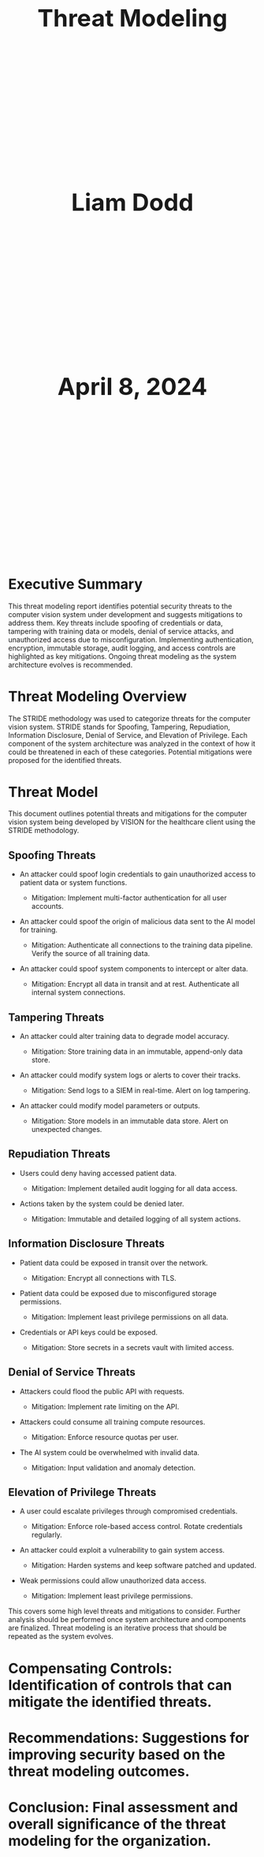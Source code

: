 <div class="title">
    <div>Threat Modeling</div>
    <div>Liam Dodd</div>
    <div>April 8, 2024</div>
</div>

<style>
    .title {
        display: grid;
        grid-template-columns: 1fr;
        grid-template-rows: repeat(3, 1fr);
        height: 842pt;
        font-size: 36pt;
        text-align: center;
        font-weight: bold;
    }
</style>

# Executive Summary

This threat modeling report identifies potential security threats to the
computer vision system under development and suggests mitigations to address
them. Key threats include spoofing of credentials or data, tampering with
training data or models, denial of service attacks, and unauthorized access due
to misconfiguration. Implementing authentication, encryption, immutable
storage, audit logging, and access controls are highlighted as key mitigations.
Ongoing threat modeling as the system architecture evolves is recommended.

# Threat Modeling Overview

The STRIDE methodology was used to categorize threats for the computer vision
system. STRIDE stands for Spoofing, Tampering, Repudiation, Information
Disclosure, Denial of Service, and Elevation of Privilege. Each component of
the system architecture was analyzed in the context of how it could be
threatened in each of these categories. Potential mitigations were proposed for
the identified threats.

# Threat Model

This document outlines potential threats and mitigations for the computer vision system being developed by VISION for the healthcare client using the STRIDE methodology.

## Spoofing Threats

- An attacker could spoof login credentials to gain unauthorized access to patient data or system functions.

  - Mitigation: Implement multi-factor authentication for all user accounts.

- An attacker could spoof the origin of malicious data sent to the AI model for training.

  - Mitigation: Authenticate all connections to the training data pipeline. Verify the source of all training data.

- An attacker could spoof system components to intercept or alter data.

  - Mitigation: Encrypt all data in transit and at rest. Authenticate all internal system connections.

## Tampering Threats

- An attacker could alter training data to degrade model accuracy.

  - Mitigation: Store training data in an immutable, append-only data store.

- An attacker could modify system logs or alerts to cover their tracks.

  - Mitigation: Send logs to a SIEM in real-time. Alert on log tampering.

- An attacker could modify model parameters or outputs.

  - Mitigation: Store models in an immutable data store. Alert on unexpected changes.

## Repudiation Threats

- Users could deny having accessed patient data.

  - Mitigation: Implement detailed audit logging for all data access.

- Actions taken by the system could be denied later.

  - Mitigation: Immutable and detailed logging of all system actions.

## Information Disclosure Threats

- Patient data could be exposed in transit over the network.

  - Mitigation: Encrypt all connections with TLS.

- Patient data could be exposed due to misconfigured storage permissions.

  - Mitigation: Implement least privilege permissions on all data.

- Credentials or API keys could be exposed.

  - Mitigation: Store secrets in a secrets vault with limited access.

## Denial of Service Threats

- Attackers could flood the public API with requests.

  - Mitigation: Implement rate limiting on the API.

- Attackers could consume all training compute resources.

  - Mitigation: Enforce resource quotas per user.

- The AI system could be overwhelmed with invalid data.

  - Mitigation: Input validation and anomaly detection.

## Elevation of Privilege Threats

- A user could escalate privileges through compromised credentials.

  - Mitigation: Enforce role-based access control. Rotate credentials regularly.

- An attacker could exploit a vulnerability to gain system access.

  - Mitigation: Harden systems and keep software patched and updated.

- Weak permissions could allow unauthorized data access.

  - Mitigation: Implement least privilege permissions.

This covers some high level threats and mitigations to consider. Further analysis should be performed once system architecture and components are finalized. Threat modeling is an iterative process that should be repeated as the system evolves.

# Compensating Controls: Identification of controls that can mitigate the identified threats.

# Recommendations: Suggestions for improving security based on the threat modeling outcomes.

# Conclusion: Final assessment and overall significance of the threat modeling for the organization.
